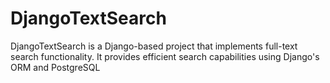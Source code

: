 # DjangoTextSearch
DjangoTextSearch is a Django-based project that implements full-text search functionality. It provides efficient search capabilities using Django's ORM and PostgreSQL
